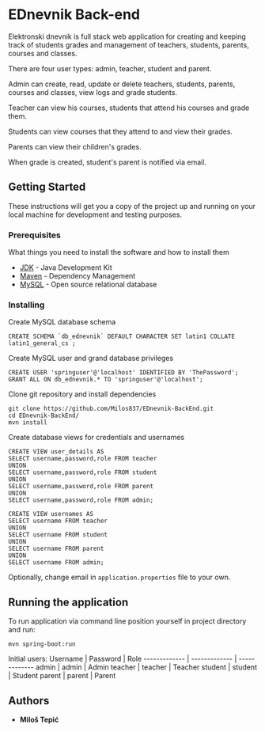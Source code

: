 # EDnevnik Back-end

Elektronski dnevnik is full stack web application for creating and keeping track of students grades and management of teachers, students, parents, courses and classes.

There are four user types: admin, teacher, student and parent.

Admin can create, read, update or delete teachers, students, parents, courses and classes, view logs and grade students.

Teacher can view his courses, students that attend his courses and grade them.

Students can view courses that they attend to and view their grades.

Parents can view their children's grades.

When grade is created, student's parent is notified via email.



## Getting Started

These instructions will get you a copy of the project up and running on your local machine for development and testing purposes.

### Prerequisites

What things you need to install the software and how to install them

* [JDK](http://www.oracle.com/technetwork/java/javase/downloads/jdk8-downloads-2133151.html) - Java Development Kit
* [Maven](https://maven.apache.org/) - Dependency Management 
* [MySQL](https://www.mysql.com/downloads/) - Open source relational database

### Installing
Create MySQL database schema
```
CREATE SCHEMA `db_ednevnik` DEFAULT CHARACTER SET latin1 COLLATE latin1_general_cs ;
```
Create MySQL user and grand database privileges
```
CREATE USER 'springuser'@'localhost' IDENTIFIED BY 'ThePassword';
GRANT ALL ON db_ednevnik.* TO 'springuser'@'localhost';
```
Clone git repository and install dependencies

```
git clone https://github.com/Milos837/EDnevnik-BackEnd.git
cd EDnevnik-BackEnd/
mvn install
```

Create database views for credentials and usernames

```
CREATE VIEW user_details AS
SELECT username,password,role FROM teacher
UNION
SELECT username,password,role FROM student
UNION
SELECT username,password,role FROM parent
UNION
SELECT username,password,role FROM admin;
```
```
CREATE VIEW usernames AS
SELECT username FROM teacher
UNION
SELECT username FROM student
UNION
SELECT username FROM parent
UNION
SELECT username FROM admin;
```
Optionally, change email in `application.properties` file to your own.
## Running the application

To run application via command line position yourself in project directory and run:
```
mvn spring-boot:run
```
Initial users:
Username      | Password        | Role
------------- | -------------   |   -------------
admin         | admin           |   Admin
teacher       | teacher         |   Teacher
student       | student         |   Student
parent        | parent          |   Parent
## Authors

* **Miloš Tepić**
